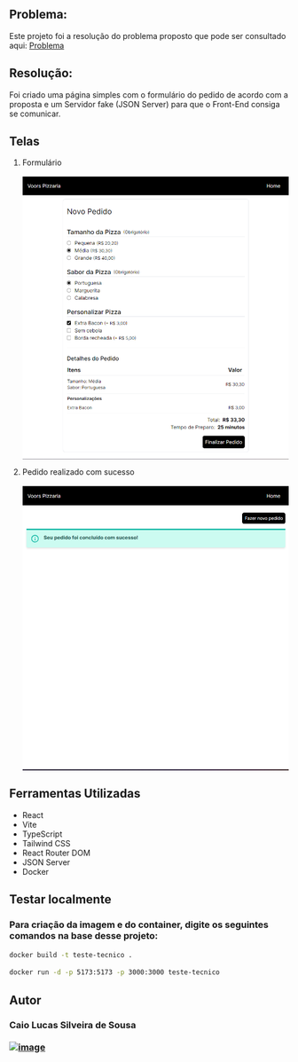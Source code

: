 
## Problema:
  Este projeto foi a resolução do problema proposto que pode ser consultado aqui: [Problema](PROBLEM.md)

## Resolução:
  Foi criado uma página simples com o formulário do pedido de acordo com a proposta e um Servidor fake (JSON Server) para que o Front-End consiga se comunicar.


## Telas

1. Formulário
   <br /> <br />
   <img src="./imagens-teste/formulario.png" alt="Formulario" style="display:block;"/>  

2. Pedido realizado com sucesso  
   <br/> 
   <img src="./imagens-teste/pedido-sucesso.png" alt="Pagina Sucesso" style="display:block;"/>

## Ferramentas Utilizadas
 - React
 - Vite
 - TypeScript 
 - Tailwind CSS
 - React Router DOM
 - JSON Server
 - Docker
  
## Testar localmente
### Para criação da imagem e do container, digite os seguintes comandos na base desse projeto:

```bash
docker build -t teste-tecnico .
```

```bash
docker run -d -p 5173:5173 -p 3000:3000 teste-tecnico
```

## Autor
 ### Caio Lucas Silveira de Sousa <br><br> [![image](https://img.shields.io/badge/LinkedIn-0077B5?style=for-the-badge&logo=linkedin&logoColor=white)](https://linkedin.com/in/caiolsds)

